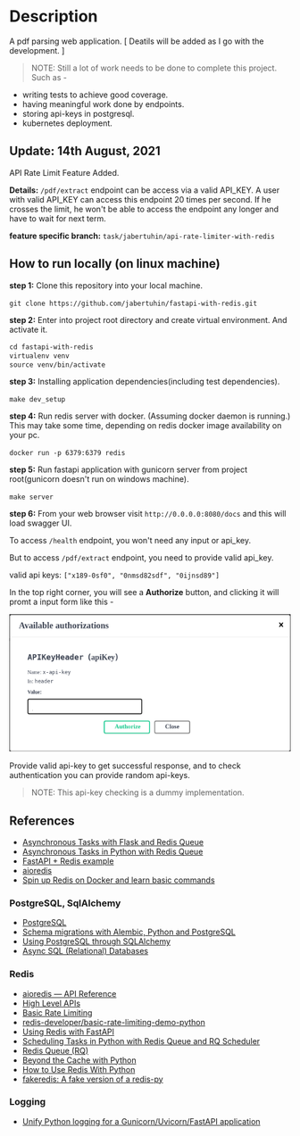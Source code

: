 # Description
A pdf parsing web application. [ Deatils will be added as I go with the development. ]

> NOTE: Still a lot of work needs to be done to complete this project. Such as -
- writing tests to achieve good coverage.
- having meaningful work done by endpoints.
- storing api-keys in postgresql.
- kubernetes deployment.


## Update: 14th August, 2021
API Rate Limit Feature Added.

**Details:** `/pdf/extract` endpoint can be access via a valid API_KEY. A user with valid API_KEY can access this endpoint 20 times per second. If he crosses the limit, he won't be able to access the endpoint any longer and have to wait for next term.

**feature specific branch:** `task/jabertuhin/api-rate-limiter-with-redis`

## How to run locally (on linux machine)

**step 1:** Clone this repository into your local machine.

`git clone https://github.com/jabertuhin/fastapi-with-redis.git`

**step 2:** Enter into project root directory and create virtual environment. And activate it.

```
cd fastapi-with-redis
virtualenv venv
source venv/bin/activate
```

**step 3:** Installing application dependencies(including test dependencies).

`make dev_setup`

**step 4:** Run redis server with docker. (Assuming docker daemon is running.) This may take some time, depending on redis docker image availability on your pc.

`docker run -p 6379:6379 redis`

**step 5:** Run fastapi application with gunicorn server from project root(gunicorn doesn't run on windows machine).

`make server`

**step 6:** From your web browser visit `http://0.0.0.0:8080/docs` and this will load swagger UI.

To access `/health` endpoint, you won't need any input or api_key.

But to access `/pdf/extract` endpoint, you need to provide valid api_key.

valid api keys: `["x189-0sf0", "0nmsd82sdf", "0ijnsd89"]`

In the top right corner, you will see a **Authorize** button, and clicking it will promt a input form like this -

![](authorize-with-apikey.png)

Provide valid api-key to get successful response, and to check authentication you can provide random api-keys. 

> NOTE: This api-key checking is a dummy implementation.



## References
- [Asynchronous Tasks with Flask and Redis Queue](https://testdriven.io/blog/asynchronous-tasks-with-flask-and-redis-queue/)
- [Asynchronous Tasks in Python with Redis Queue](https://www.twilio.com/blog/asynchronous-tasks-in-python-with-redis-queue)
- [FastAPI + Redis example](https://python-dependency-injector.ets-labs.org/examples/fastapi-redis.html)
- [aioredis](https://github.com/aio-libs/aioredis-py)
- [Spin up Redis on Docker and learn basic commands](https://youtu.be/ZkwKyUZWkp4)

### PostgreSQL, SqlAlchemy
- [PostgreSQL](https://www.fullstackpython.com/postgresql.html)
- [Schema migrations with Alembic, Python and PostgreSQL](https://www.compose.com/articles/schema-migrations-with-alembic-python-and-postgresql/)
- [Using PostgreSQL through SQLAlchemy](https://www.compose.com/articles/using-postgresql-through-sqlalchemy/)
- [Async SQL (Relational) Databases](https://fastapi.tiangolo.com/advanced/async-sql-databases/)

### Redis
- [aioredis — API Reference](https://aioredis.readthedocs.io/en/v1.3.0/api_reference.html)
- [High Level APIs](https://aioredis.readthedocs.io/en/latest/api/high-level/)
- [Basic Rate Limiting](https://redislabs.com/redis-best-practices/basic-rate-limiting/)
- [redis-developer/basic-rate-limiting-demo-python](https://github.com/redis-developer/basic-rate-limiting-demo-python)
- [Using Redis with FastAPI](https://developer.redislabs.com/develop/python/fastapi/)
- [Scheduling Tasks in Python with Redis Queue and RQ Scheduler](https://www.twilio.com/blog/scheduling-tasks-in-python-with-redis-queue-and-rq-scheduler)
- [Redis Queue (RQ)](https://www.fullstackpython.com/redis-queue-rq.html)
- [Beyond the Cache with Python](https://redis.com/blog/beyond-the-cache-with-python/)
- [How to Use Redis With Python](https://realpython.com/python-redis/)
- [fakeredis: A fake version of a redis-py](https://github.com/jamesls/fakeredis)


### Logging
- [Unify Python logging for a Gunicorn/Uvicorn/FastAPI application](https://pawamoy.github.io/posts/unify-logging-for-a-gunicorn-uvicorn-app/)
